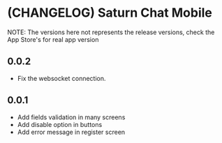 # (CHANGELOG) Saturn Chat Mobile

NOTE: The versions here not represents the release versions, check the App Store's for real app version

## 0.0.2

- Fix the websocket connection.

## 0.0.1

- Add fields validation in many screens
- Add disable option in buttons
- Add error message in register screen
